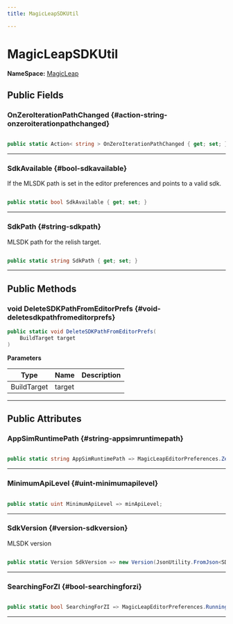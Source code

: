 ```yaml
---
title: MagicLeapSDKUtil

---
```


# MagicLeapSDKUtil



**NameSpace:** 
[MagicLeap](/versioned_docs/version-22-May-2023/unity-api/api/UnityEditor.XR.MagicLeap/UnityEditor.XR.MagicLeap.md) 








## Public Fields

### OnZeroIterationPathChanged {#action-string-onzeroiterationpathchanged}

```csharp

public static Action< string > OnZeroIterationPathChanged { get; set; }

```






-----------

### SdkAvailable {#bool-sdkavailable}

If the MLSDK path is set in the editor preferences and points to a valid sdk. 

```csharp

public static bool SdkAvailable { get; set; }

```






-----------

### SdkPath {#string-sdkpath}

MLSDK path for the relish target. 

```csharp

public static string SdkPath { get; set; }

```






-----------

## Public Methods

### void DeleteSDKPathFromEditorPrefs {#void-deletesdkpathfromeditorprefs}

```csharp
public static void DeleteSDKPathFromEditorPrefs(
    BuildTarget target
)
```


**Parameters**

| Type | Name  | Description  | 
|--|--|--|
| BuildTarget |target||






-----------

## Public Attributes

### AppSimRuntimePath {#string-appsimruntimepath}

```csharp

public static string AppSimRuntimePath => MagicLeapEditorPreferences.ZeroIterationRuntimePath;

```






-----------

### MinimumApiLevel {#uint-minimumapilevel}

```csharp

public static uint MinimumApiLevel => minApiLevel;

```






-----------

### SdkVersion {#version-sdkversion}

MLSDK version 

```csharp

public static Version SdkVersion => new Version(JsonUtility.FromJson<SDKManifest>(File.ReadAllText(Path.Combine(SdkPath, kManifestPath))).version);

```






-----------

### SearchingForZI {#bool-searchingforzi}

```csharp

public static bool SearchingForZI => MagicLeapEditorPreferences.RunningLabdriver;

```






-----------


